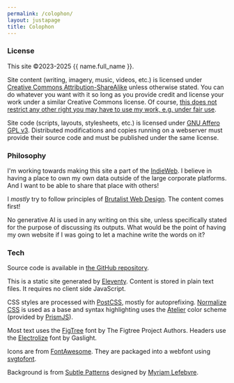 ```yaml
---
permalink: /colophon/
layout: justapage
title: Colophon
---
```


### License

This site &copy;2023-2025 {{ name.full_name }}.

Site content (writing, imagery, music, videos, etc.) is licensed under [Creative Commons Attribution-ShareAlike](https://creativecommons.org/licenses/by-sa/4.0/) unless otherwise stated.
You can do whatever you want with it so long as you provide credit and license your work under a similar Creative Commons license.
Of course, [this does not restrict any other right you may have to use my work, e.g. under fair use](https://creativecommons.org/faq/#do-creative-commons-licenses-affect-exceptions-and-limitations-to-copyright-such-as-fair-dealing-and-fair-use).

Site code (scripts, layouts, stylesheets, etc.) is licensed under [GNU Affero GPL v3](https://www.gnu.org/licenses/agpl-3.0.en.html).
Distributed modifications and copies running on a webserver must provide their source code and must be published under the same license.

### Philosophy

I'm working towards making this site a part of the [IndieWeb](https://indieweb.org/).
I believe in having a place to own my own data outside of the large corporate platforms.
And I want to be able to share that place with others!

I _mostly_ try to follow principles of [Brutalist Web Design](https://brutalist-web.design/).
The content comes first!

No generative AI is used in any writing on this site, unless specifically stated for the purpose of discussing its outputs.
What would be the point of having my own website if I was going to let a machine write the words on it?

### Tech

Source code is available in [the GitHub repository](https://github.com/ectucker1/personalsite).

This is a static site generated by [Eleventy](https://www.11ty.dev/).
Content is stored in plain text files.
It requires no client side JavaScript.

CSS styles are processed with [PostCSS](https://postcss.org/), mostly for autoprefixing.
[Normalize CSS](https://necolas.github.io/normalize.css/) is used as a base and syntax highlighting uses the [Atelier](https://atelierbram.github.io/syntax-highlighting/atelier-schemes/sulphurpool/) color scheme (provided by [PrismJS](https://github.com/PrismJS/prism-themes)).

Most text uses the [FigTree](https://github.com/erikdkennedy/figtree/tree/master) font by The Figtree Project Authors.
Headers use the [Electrolize](https://fonts.google.com/specimen/Electrolize) font by Gaslight.

Icons are from [FontAwesome](https://fontawesome.com/). They are packaged into a webfont using [svgtofont](https://www.npmjs.com/package/svgtofont).

Background is from [Subtle Patterns](https://www.toptal.com/designers/subtlepatterns/herringbone-pattern/) designed by [Myriam Lefebvre](https://myriamlefebvre.ca/).
